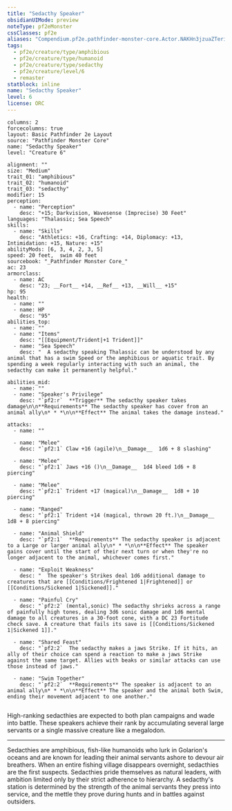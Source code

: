 ```yaml
---
title: "Sedacthy Speaker"
obsidianUIMode: preview
noteType: pf2eMonster
cssClasses: pf2e
aliases: "Compendium.pf2e.pathfinder-monster-core.Actor.NAKHn3jzuaZTerir" 
tags:
  - pf2e/creature/type/amphibious
  - pf2e/creature/type/humanoid
  - pf2e/creature/type/sedacthy
  - pf2e/creature/level/6
  - remaster
statblock: inline
name: "Sedacthy Speaker"
level: 6
license: ORC
---
```


```statblock
columns: 2
forcecolumns: true
layout: Basic Pathfinder 2e Layout
source: "Pathfinder Monster Core"
name: "Sedacthy Speaker"
level: "Creature 6"

alignment: ""
size: "Medium"
trait_01: "amphibious"
trait_02: "humanoid"
trait_03: "sedacthy"
modifier: 15
perception:
  - name: "Perception"
    desc: "+15; Darkvision, Wavesense (Imprecise) 30 Feet"
languages: "Thalassic; Sea Speech"
skills:
  - name: "Skills"
    desc: "Athletics: +16, Crafting: +14, Diplomacy: +13, Intimidation: +15, Nature: +15"
abilityMods: [6, 3, 4, 2, 3, 5]
speed: 20 feet,  swim 40 feet
sourcebook: "_Pathfinder Monster Core_"
ac: 23
armorclass:
  - name: AC
    desc: "23; __Fort__ +14, __Ref__ +13, __Will__ +15"
hp: 95
health:
  - name: ""
  - name: HP
    desc: "95"
abilities_top:
  - name: ""
  - name: "Items"
    desc: "[[Equipment/Trident|+1 Trident]]"
  - name: "Sea Speech"
    desc: "  A sedacthy speaking Thalassic can be understood by any animal that has a swim Speed or the amphibious or aquatic trait. By spending a week regularly interacting with such an animal, the sedacthy can make it permanently helpful."

abilities_mid:
  - name: ""
  - name: "Speaker's Privilege"
    desc: "`pf2:r`  **Trigger** The sedacthy speaker takes damage\n\n**Requirements** The sedacthy speaker has cover from an animal ally\n* * *\n\n**Effect** The animal takes the damage instead."

attacks:
  - name: ""

  - name: "Melee"
    desc: "`pf2:1` Claw +16 (agile)\n__Damage__  1d6 + 8 slashing"

  - name: "Melee"
    desc: "`pf2:1` Jaws +16 ()\n__Damage__  1d4 bleed 1d6 + 8 piercing"

  - name: "Melee"
    desc: "`pf2:1` Trident +17 (magical)\n__Damage__  1d8 + 10 piercing"

  - name: "Ranged"
    desc: "`pf2:1` Trident +14 (magical, thrown 20 ft.)\n__Damage__  1d8 + 8 piercing"

  - name: "Animal Shield"
    desc: "`pf2:1`  **Requirements** The sedacthy speaker is adjacent to a Large or larger animal ally\n* * *\n\n**Effect** The speaker gains cover until the start of their next turn or when they're no longer adjacent to the animal, whichever comes first."

  - name: "Exploit Weakness"
    desc: "  The speaker's Strikes deal 1d6 additional damage to creatures that are [[Conditions/Frightened 1|Frightened]] or [[Conditions/Sickened 1|Sickened]]."

  - name: "Painful Cry"
    desc: "`pf2:2` (mental,sonic) The sedacthy shrieks across a range of painfully high tones, dealing 3d6 sonic damage and 1d6 mental damage to all creatures in a 30-foot cone, with a DC 23 Fortitude check save. A creature that fails its save is [[Conditions/Sickened 1|Sickened 1]]."

  - name: "Shared Feast"
    desc: "`pf2:2`  The sedacthy makes a jaws Strike. If it hits, an ally of their choice can spend a reaction to make a jaws Strike against the same target. Allies with beaks or similar attacks can use those instead of jaws."

  - name: "Swim Together"
    desc: "`pf2:2`  **Requirements** The speaker is adjacent to an animal ally\n* * *\n\n**Effect** The speaker and the animal both Swim, ending their movement adjacent to one another."
 
```



High-ranking sedacthies are expected to both plan campaigns and wade into battle. These speakers achieve their rank by accumulating several large servants or a single massive creature like a megalodon.

* * *

Sedacthies are amphibious, fish-like humanoids who lurk in Golarion's oceans and are known for leading their animal servants ashore to devour air breathers. When an entire fishing village disappears overnight, sedacthies are the first suspects. Sedacthies pride themselves as natural leaders, with ambition limited only by their strict adherence to hierarchy. A sedacthy's station is determined by the strength of the animal servants they press into service, and the mettle they prove during hunts and in battles against outsiders.
